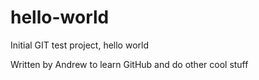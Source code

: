 # hello-world
Initial GIT test project, hello world

Written by Andrew to learn GitHub and
do other cool stuff
